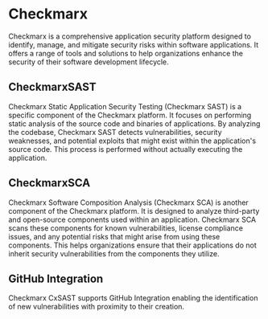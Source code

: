 # Checkmarx

Checkmarx is a comprehensive application security platform designed to identify, manage, and mitigate security risks within software applications. It offers a range of tools and solutions to help organizations enhance the security of their software development lifecycle.

## CheckmarxSAST

Checkmarx Static Application Security Testing (Checkmarx SAST) is a specific component of the Checkmarx platform. It focuses on performing static analysis of the source code and binaries of applications. By analyzing the codebase, Checkmarx SAST detects vulnerabilities, security weaknesses, and potential exploits that might exist within the application's source code. This process is performed without actually executing the application.

## CheckmarxSCA

Checkmarx Software Composition Analysis (Checkmarx SCA) is another component of the Checkmarx platform. It is designed to analyze third-party and open-source components used within an application. Checkmarx SCA scans these components for known vulnerabilities, license compliance issues, and any potential risks that might arise from using these components. This helps organizations ensure that their applications do not inherit security vulnerabilities from the components they utilize.

## GitHub Integration
Checkmarx CxSAST supports GitHub Integration enabling the identification of new vulnerabilities with proximity to their creation.

